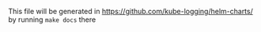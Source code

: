 This file will be generated in https://github.com/kube-logging/helm-charts/ by running `make docs` there